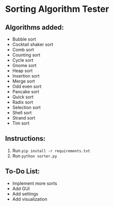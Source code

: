 # Sorting Algorithm Tester

## Algorithms added:
- Bubble sort
- Cocktail shaker sort
- Comb sort
- Counting sort
- Cycle sort
- Gnome sort
- Heap sort
- Insertion sort
- Merge sort
- Odd even sort
- Pancake sort
- Quick sort
- Radix sort
- Selection sort
- Shell sort
- Strand sort
- Tim sort

## Instructions:
1. Run `pip install -r requirements.txt`
2. Run `python sorter.py`

## To-Do List:
- Implement more sorts
- Add GUI
- Add settings
- Add visualization